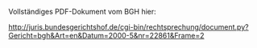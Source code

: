 Vollständiges PDF-Dokument vom BGH hier:

<http://juris.bundesgerichtshof.de/cgi-bin/rechtsprechung/document.py?Gericht=bgh&Art=en&Datum=2000-5&nr=22861&Frame=2>
